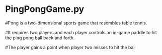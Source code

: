 # PingPongGame.py

#Pong is a two-dimensional sports game that resembles table tennis.


#It requires two players and each player controls an in-game paddle to hit the ping pong ball back and forth.


#The player gains a point when player two misses to hit the ball


